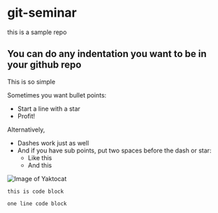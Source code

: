 # git-seminar
this is a sample repo

## You can do any indentation you want to be in your github repo
This is so simple


Sometimes you want bullet points:

* Start a line with a star
* Profit!

Alternatively,

- Dashes work just as well
- And if you have sub points, put two spaces before the dash or star:
  - Like this
  - And this
  
  
![Image of Yaktocat](https://octodex.github.com/images/yaktocat.png)


``` 
this is code block
```

`one line code block`
